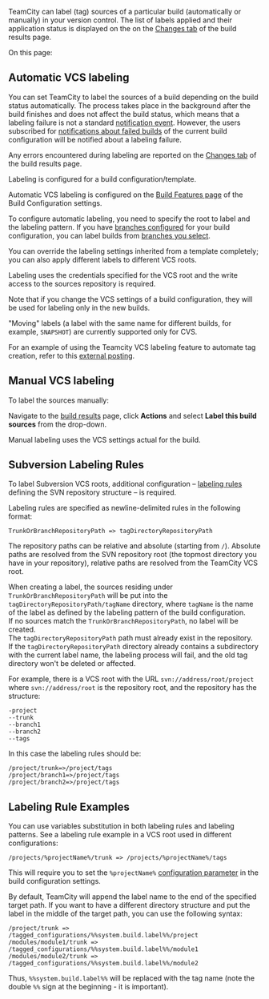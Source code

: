 [//]: # (title: VCS Labeling)
[//]: # (auxiliary-id: VCS Labeling)
TeamCity can label (tag) sources of a particular build (automatically or manually) in your version control. The list of labels applied and their application status is displayed on the on the [Changes tab](working-with-build-results.md#Changes) of the build results page.

On this page:

<tag-list of="chapter" mode="tree" depth="4"/>

## Automatic VCS labeling

You can set TeamCity to label the sources of a build depending on the build status automatically. The process takes place in the background after the build finishes and does not affect the build status, which means that a labeling failure is not a standard [notification event](subscribing-to-notifications.md#Which+Events+Will+Trigger+Notifications). However, the users subscribed for [notifications about failed builds](subscribing-to-notifications.md#Which+Events+Will+Trigger+Notifications) of the current build configuration will be notified about a labeling failure.

Any errors encountered during labeling are reported on the [Changes tab](working-with-build-results.md#Changes) of the build results page.

Labeling is configured for a build configuration/template.

Automatic VCS labeling is configured on the [Build Features page](adding-build-features.md) of the Build Configuration settings.

To configure automatic labeling, you need to specify the root to label and the labeling pattern. If you have [branches configured](working-with-feature-branches.md) for your build configuration, you can label builds from [branches you select](branch-filter.md).

You can override the labeling settings inherited from a template completely; you can also apply different labels to different VCS roots.

<note>

Labeling uses the credentials specified for the VCS root and the write access to the sources repository is required.
</note>

Note that if you change the VCS settings of a build configuration, they will be used for labeling only in the new builds.

"Moving" labels (a label with the same name for different builds, for example, `SNAPSHOT`) are currently supported only for CVS.

For an example of using the Teamcity VCS labeling feature to automate tag creation, refer to this [external posting](http://laurentkempe.com/2010/06/03/Build-and-Deployment-automation-VCS-Root-and-Labeling-in-TeamCity/).

## Manual VCS labeling

To label the sources manually:

Navigate to the [build results](working-with-build-results.md) page, click __Actions__ and select __Label this build sources__ from the drop\-down.

Manual labeling uses the VCS settings actual for the build.

<anchor name="SubversionLabelingRules"/>

## Subversion Labeling Rules
[//]: # (AltHead: SubversionLabelingRules)

To label Subversion VCS roots, additional configuration – [labeling rules](subversion.md#Labeling+settings) defining the SVN repository structure – is required.

Labeling rules are specified as newline\-delimited rules in the following format:

```Plain Text
TrunkOrBranchRepositoryPath => tagDirectoryRepositoryPath

```

The repository paths can be relative and absolute (starting from `/`). Absolute paths are resolved from the SVN repository root (the topmost directory you have in your repository), relative paths are resolved from the TeamCity VCS root.

When creating a label, the sources residing under `TrunkOrBranchRepositoryPath` will be put into the `tagDirectoryRepositoryPath/tagName` directory, where `tagName` is the name of the label as defined by the labeling pattern of the build configuration.   
If no sources match the `TrunkOrBranchRepositoryPath`, no label will be created.   
The `tagDirectoryRepositoryPath` path must already exist in the repository.   
If the `tagDirectoryRepositoryPath` directory already contains a subdirectory with the current label name, the labeling process will fail, and the old tag directory won't be deleted or affected.

For example, there is a VCS root with the URL `svn://address/root/project` where `svn://address/root` is the repository root, and the repository has the structure:


```Plain Text
-project
--trunk
--branch1
--branch2
--tags

```



In this case the labeling rules should be:


```Plain Text
/project/trunk=>/project/tags
/project/branch1=>/project/tags
/project/branch2=>/project/tags

```



## Labeling Rule Examples

You can use variables substitution in both labeling rules and labeling patterns. See a labeling rule example in a VCS root used in different configurations:


```Plain Text
/projects/%projectName%/trunk => /projects/%projectName%/tags

```



This will require you to set the `%projectName%` [configuration parameter](configuring-build-parameters.md) in the build configuration settings.

By default, TeamCity will append the label name to the end of the specified target path. If you want to have a different directory structure and put the label in the middle of the target path, you can use the following syntax:


```Plain Text
/project/trunk => /tagged_configurations/%%system.build.label%%/project
/modules/module1/trunk => /tagged_configurations/%%system.build.label%%/module1
/modules/module2/trunk => /tagged_configurations/%%system.build.label%%/module2

```



Thus, `%%system.build.label%%` will be replaced with the tag name (note the double `%%` sign at the beginning \- it is important).

 
